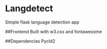 # Langdetect
Simple flask language detection app

##Frontend
Built with w3.css and fontawesome

##Dependencies
Pycld2


